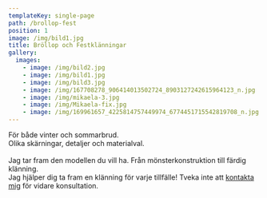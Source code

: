 ```yaml
---
templateKey: single-page
path: /brollop-fest
position: 1
image: /img/bild1.jpg
title: Bröllop och Festklänningar
gallery:
  images:
    - image: /img/bild2.jpg
    - image: /img/bild1.jpg
    - image: /img/bild3.jpg
    - image: /img/167708278_906414013502724_8903127242615964123_n.jpg
    - image: /img/mikaela-3.jpg
    - image: /img/Mikaela-fix.jpg
    - image: /img/169961657_4225814757449974_6774451715542819708_n.jpg
---
```

För både vinter och sommarbrud.\
Olika skärningar, detaljer och materialval.\
\
Jag tar fram den modellen du vill ha. Från mönsterkonstruktion till färdig klänning.\
Jag hjälper dig ta fram en klänning för varje tillfälle! Tveka inte att [kontakta mig](/kontakt) för vidare konsultation.